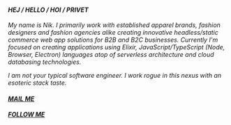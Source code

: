 #### _HEJ / HELLO / HOI / PRIVET_

_My name is Nik. I primarily work with established apparel brands, fashion designers and fashion agencies alike creating innovative headless/static commerce web app solutions for B2B and B2C businesses. Currently I'm focused on creating applications using Elixir, JavaScript/TypeScript (Node, Browser, Electron) languages atop of serverless architecture and cloud databasing technologies._

_I am not your typical software engineer. I work rogue in this nexus with an esoteric stack taste._

#### _[MAIL ME](mailto:nicos@gmx.com)_

#### _[FOLLOW ME](https://twitter.com/kaossissel)_
